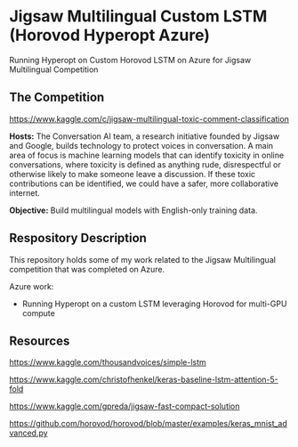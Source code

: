 # Jigsaw Multilingual Custom LSTM (Horovod Hyperopt Azure)

Running Hyperopt on Custom Horovod LSTM on Azure for Jigsaw Multilingual Competition

## The Competition

https://www.kaggle.com/c/jigsaw-multilingual-toxic-comment-classification

**Hosts:**  The Conversation AI team, a research initiative founded by Jigsaw and Google, builds technology to protect voices in conversation. A main area of focus is machine learning models that can identify toxicity in online conversations, where toxicity is defined as anything rude, disrespectful or otherwise likely to make someone leave a discussion. If these toxic contributions can be identified, we could have a safer, more collaborative internet.

**Objective:**  Build multilingual models with English-only training data.

## Respository Description

This repository holds some of my work related to the Jigsaw Multilingual competition that was completed on Azure.  

Azure work:
 - Running Hyperopt on a custom LSTM leveraging Horovod for multi-GPU compute

## Resources

https://www.kaggle.com/thousandvoices/simple-lstm

https://www.kaggle.com/christofhenkel/keras-baseline-lstm-attention-5-fold

https://www.kaggle.com/gpreda/jigsaw-fast-compact-solution

https://github.com/horovod/horovod/blob/master/examples/keras_mnist_advanced.py
